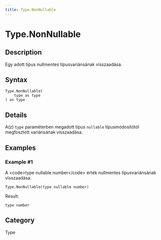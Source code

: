 ```yaml
---
title: Type.NonNullable
---
```


# Type.NonNullable


## Description

Egy adott típus nullmentes típusvariánsának visszaadása.


## Syntax

```powerquery
Type.NonNullable(
    type as type
) as type
```


## Details

A(z) <code>type</code> paraméterben megadott típus <code>nullable</code> típusmódosítótól megfosztott variánsának visszaadása.


## Examples

### Example #1 
A &lt;code&gt;type nullable number&lt;/code&gt; érték nullmentes típusvariánsának visszaadása.
```powerquery
Type.NonNullable(type nullable number)
```

Result: 
```powerquery
type number
```




## Category
Type
